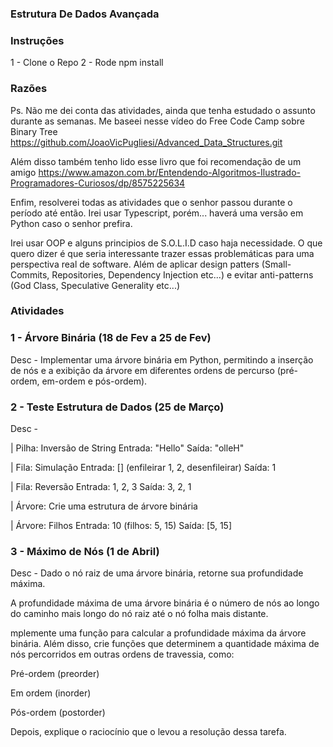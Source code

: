 ### Estrutura De Dados Avançada

### Instruções

1 - Clone o Repo
2 - Rode npm install

### Razões

Ps. Não me dei conta das atividades, ainda que tenha estudado o assunto durante as semanas. Me baseei nesse vídeo do Free Code Camp sobre Binary Tree
https://github.com/JoaoVicPugliesi/Advanced_Data_Structures.git

Além disso também tenho lido esse livro que foi recomendação de um amigo
https://www.amazon.com.br/Entendendo-Algoritmos-Ilustrado-Programadores-Curiosos/dp/8575225634

Enfim, resolverei todas as atividades que o senhor passou durante o período até então.
Irei usar Typescript, porém... haverá uma versão em Python caso o senhor prefira.

Irei usar OOP e alguns principios de S.O.L.I.D caso haja necessidade. O que quero dizer é que seria interessante trazer essas problemáticas para uma perspectiva real de software. Além de aplicar design patters (Small-Commits, Repositories, Dependency Injection etc...) e evitar anti-patterns (God Class, Speculative Generality etc...)

### Atividades

### 1 - Árvore Binária (18 de Fev a 25 de Fev)

Desc - Implementar uma árvore binária em Python, permitindo a inserção de nós e a exibição da árvore em diferentes ordens de percurso (pré-ordem, em-ordem e pós-ordem).

### 2 - Teste Estrutura de Dados (25 de Março)

Desc - 

| Pilha: Inversão de String
Entrada: "Hello"
Saída: "olleH"

| Fila: Simulação
Entrada: [] (enfileirar 1, 2, desenfileirar)
Saída: 1

| Fila: Reversão
Entrada: 1, 2, 3
Saída: 3, 2, 1

| Árvore: Crie uma estrutura de árvore binária

| Árvore: Filhos
Entrada: 10 (filhos: 5, 15)
Saída: [5, 15]

### 3 - Máximo de Nós (1 de Abril)

Desc - Dado o nó raiz de uma árvore binária, retorne sua profundidade máxima.

A profundidade máxima de uma árvore binária é o número de nós ao longo do caminho mais longo do nó raiz até o nó folha mais distante.

mplemente uma função para calcular a profundidade máxima da árvore binária. Além disso, crie funções que determinem a quantidade máxima de nós percorridos em outras ordens de travessia, como:

Pré-ordem (preorder)

Em ordem (inorder)

Pós-ordem (postorder)

Depois, explique o raciocínio que o levou a resolução dessa tarefa.
